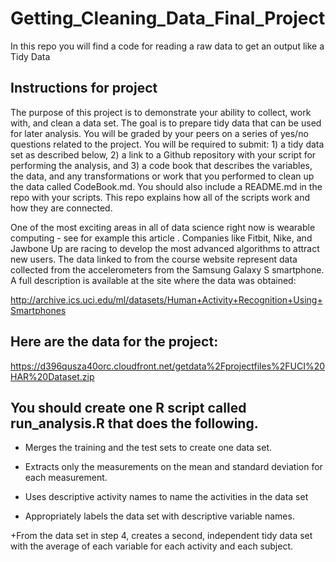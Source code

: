 # Getting_Cleaning_Data_Final_Project
In this repo you will find a code for reading a raw data to get an output like a Tidy Data

## Instructions for project
The purpose of this project is to demonstrate your ability to collect, work with, and clean a data set. The goal is to prepare tidy data that can be used for later analysis. You will be graded by your peers on a series of yes/no questions related to the project. You will be required to submit: 1) a tidy data set as described below, 2) a link to a Github repository with your script for performing the analysis, and 3) a code book that describes the variables, the data, and any transformations or work that you performed to clean up the data called CodeBook.md. You should also include a README.md in the repo with your scripts. This repo explains how all of the scripts work and how they are connected.

One of the most exciting areas in all of data science right now is wearable computing - see for example this article . Companies like Fitbit, Nike, and Jawbone Up are racing to develop the most advanced algorithms to attract new users. The data linked to from the course website represent data collected from the accelerometers from the Samsung Galaxy S smartphone. A full description is available at the site where the data was obtained:

http://archive.ics.uci.edu/ml/datasets/Human+Activity+Recognition+Using+Smartphones

## Here are the data for the project:

https://d396qusza40orc.cloudfront.net/getdata%2Fprojectfiles%2FUCI%20HAR%20Dataset.zip

## You should create one R script called run_analysis.R that does the following.
+ Merges the training and the test sets to create one data set.

+ Extracts only the measurements on the mean and standard deviation for each measurement.

+ Uses descriptive activity names to name the activities in the data set

+ Appropriately labels the data set with descriptive variable names.

+From the data set in step 4, creates a second, independent tidy data set with the average of each variable for each activity and each subject.
